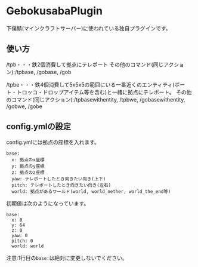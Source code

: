 # GebokusabaPlugin
下僕鯖(マインクラフトサーバー)に使われている独自プラグインです。

## 使い方
/tpb・・・鉄2個消費して拠点にテレポート
その他のコマンド(同じアクション):/tpbase, /gobase, /gob

/tpbe・・・鉄4個消費して5x5x5の範囲にいる一番近くのエンティティ(ボート・トロッコ・ドロップアイテム等を含む)と一緒に拠点にテレポート。
その他のコマンド(同じアクション):/tpbasewithentity, /tpbwe, /gobasewithentity, /gobwe, /gobe

## config.ymlの設定
config.ymlには拠点の座標を入れます。
```
base:
  x: 拠点のx座標
  y: 拠点のy座標
  z: 拠点のz座標
  yaw: テレポートしたとき向きたい向き(上下)
  pitch: テレポートしたとき向きたい向き(左右)
  world: 拠点があるワールド(world, world_nether, world_the_end等)
```
初期値は次のようになっています。
```
base:
  x: 0
  y: 64
  z: 0
  yaw: 0
  pitch: 0
  world: world
```
注意:1行目の`base:`は絶対に変更しないでください。
